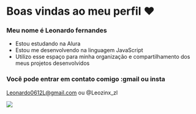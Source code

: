 # Boas vindas ao meu perfil ❤️

### Meu nome é Leonardo fernandes

- Estou estudando na Alura
- Estou me desenvolvendo na linguagem JavaScript
- Utilizo esse espaço para minha organização e compartilhamento dos meus projetos desenvolvidos

### Você pode entrar em contato comigo :gmail ou insta

Leonardo0612L@gmail.com
ou @Leozinx_zl

![](https://media.tenor.com/MADdaGRe9JkAAAAi/m.gif
)

